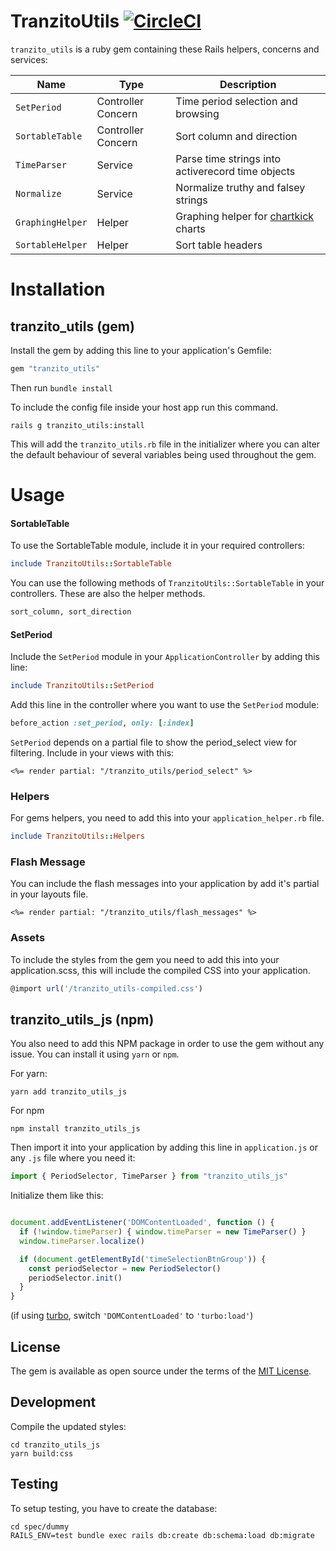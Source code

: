 # TranzitoUtils [![CircleCI](https://dl.circleci.com/status-badge/img/gh/Tranzito/tranzito_utils/tree/main.svg?style=svg)](https://dl.circleci.com/status-badge/redirect/gh/Tranzito/tranzito_utils/tree/main)

`tranzito_utils` is a ruby gem containing these Rails helpers, concerns and services:

| Name | Type | Description |
| ---- | ---- | ----------- |
| `SetPeriod` | Controller Concern | Time period selection and browsing |
| `SortableTable` | Controller Concern | Sort column and direction  |
| `TimeParser` | Service | Parse time strings into activerecord time objects |
| `Normalize` | Service | Normalize truthy and falsey strings |
| `GraphingHelper` | Helper | Graphing helper for [chartkick](https://chartkick.com/) charts |
| `SortableHelper` | Helper | Sort table headers |

# Installation

## tranzito_utils (gem)

Install the gem by adding this line to your application's Gemfile:

```ruby
gem "tranzito_utils"
```

Then run `bundle install`

To include the config file inside your host app run this command.

```shell
rails g tranzito_utils:install
```

This will add the `tranzito_utils.rb` file in the initializer where you can alter the default behaviour of several variables being used throughout the gem.

# Usage

#### SortableTable

To use the SortableTable module, include it in your required controllers:

```rb
include TranzitoUtils::SortableTable
```

You can use the following methods of `TranzitoUtils::SortableTable` in your controllers. These are also the helper methods.

```rb
sort_column, sort_direction
```

#### SetPeriod

Include the `SetPeriod` module in your `ApplicationController` by adding this line:

```rb
include TranzitoUtils::SetPeriod
```

Add this line in the controller where you want to use the `SetPeriod` module:

```rb
before_action :set_period, only: [:index]
```

`SetPeriod` depends on a partial file to show the period_select view for filtering. Include in your views with this:

```erb
<%= render partial: "/tranzito_utils/period_select" %>
```

### Helpers

For gems helpers, you need to add this into your `application_helper.rb` file.

```rb
include TranzitoUtils::Helpers
```

### Flash Message

You can include the flash messages into your application by add it's partial in your layouts file.

```erb
<%= render partial: "/tranzito_utils/flash_messages" %>
```

### Assets

To include the styles from the gem you need to add this into your application.scss, this will include the compiled CSS into your application.

```js
@import url('/tranzito_utils-compiled.css')
```

## tranzito_utils_js (npm)
You also need to add this NPM package in order to use the gem without any issue. You can install it using `yarn` or `npm`.

For yarn:

```shell
yarn add tranzito_utils_js

```
For npm

```shell
npm install tranzito_utils_js
```

Then import it into your application by adding this line in `application.js` or any `.js` file where you need it:

```js
import { PeriodSelector, TimeParser } from "tranzito_utils_js"
```

Initialize them like this:

```js

document.addEventListener('DOMContentLoaded', function () {
  if (!window.timeParser) { window.timeParser = new TimeParser() }
  window.timeParser.localize()

  if (document.getElementById('timeSelectionBtnGroup')) {
    const periodSelector = new PeriodSelector()
    periodSelector.init()
  }
}
```

(if using [turbo](https://github.com/hotwired/turbo-rails), switch `'DOMContentLoaded'` to `'turbo:load'`)

## License

The gem is available as open source under the terms of the [MIT License](MIT-LICENSE).

## Development

Compile the updated styles:

```shell
cd tranzito_utils_js
yarn build:css
```

## Testing

To setup testing, you have to create the database:

```shell
cd spec/dummy
RAILS_ENV=test bundle exec rails db:create db:schema:load db:migrate
```

